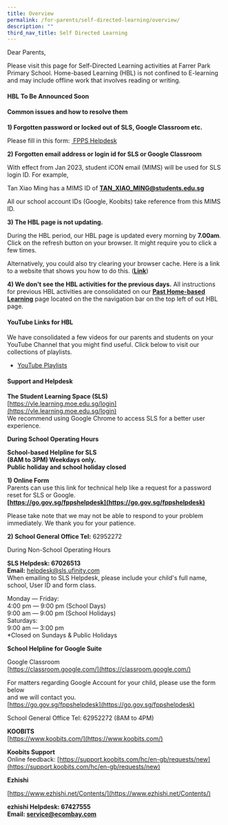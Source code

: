 ```yaml
---
title: Overview
permalink: /for-parents/self-directed-learning/overview/
description: ""
third_nav_title: Self Directed Learning
---
```

Dear Parents,  
  
Please visit this page for Self-Directed Learning activities at Farrer Park Primary School. Home-based Learning (HBL) is not confined to E-learning and may include offline work that involves reading or writing.  
  
#### HBL To Be Announced Soon

  

#### Common issues and how to resolve them
 

**1) Forgotten password or locked out of SLS, Google Classroom etc.**

Please fill in this form:&nbsp;<a href="https://go.gov.sg/fppshelpdesk" target="_blank"> FPPS Helpdesk</a>
  
**2) Forgotten email address or login id for SLS or Google Classroom**

With effect from Jan 2023, student iCON email (MIMS) will be used for SLS login ID.
For example,  
  
Tan Xiao Ming has a MIMS ID of&nbsp;**TAN_XIAO_MING@students.edu.sg**  

All our school account IDs (Google, Koobits) take reference from this MIMS ID. 

**3) The HBL page is not updating.**

During the HBL period, our HBL page is updated every morning by&nbsp;**7.00am**. Click on the refresh button on your browser. It might require you to click a few times.  
  
Alternatively, you could also try clearing your browser cache. Here is a link to a website that shows you how to do this. ([**Link**](https://www.downing.nz/simple-steps-to-refresh-your-website-browser-cache/))  
  
**4) We don't see the HBL activities for the previous days.**
All instructions for previous HBL activities are consolidated on our&nbsp;[**Past Home-based Learning**](https://www.farrerparkpri.moe.edu.sg/for-parents/home-based-learning/past-home-based-learning)&nbsp;page located on the the navigation bar on the top left of out HBL page.  
  

#### YouTube Links for HBL

We have consolidated a few videos for our parents and students on your YouTube Channel that you might find useful. Click below to visit our collections of playlists.  

*   [YouTube&nbsp;Playlists](https://www.youtube.com/user/fpps1246/playlists?view_as=subscriber)&nbsp;
#### Support and Helpdesk

**The Student Learning Space (SLS)**  
[https://vle.learning.moe.edu.sg/login](https://vle.learning.moe.edu.sg/login)  
We recommend using Google Chrome to access SLS for a better user experience.  

**During School Operating Hours**  

**School-based Helpline for SLS**&nbsp;<br>
**(8AM to 3PM) Weekdays only.  
Public holiday and school holiday closed**

**1) Online Form**
<br>Parents can use this link for technical help like a request for a password reset for SLS or Google.  
**[https://go.gov.sg/fppshelpdesk](https://go.gov.sg/fppshelpdesk)**  

Please take note that we may not be able to respond to your problem immediately. We thank you for your patience.  

**2) School General Office Tel:**&nbsp;62952272&nbsp;  
  
During Non-School Operating Hours  
  
**SLS Helpdesk: 67026513**  
**Email:**&nbsp;[helpdesk@sls.ufinity.com](mailto:helpdesk@sls.ufinity.com)  
When emailing to SLS Helpdesk, please include your child's full name, school, User ID and form class.  
  
Monday ― Friday:  
4:00 pm ― 9:00 pm (School Days)  
9:00 am ― 9:00 pm (School Holidays)  
Saturdays:  
9:00 am ― 3:00 pm  
\*Closed on Sundays &amp; Public Holidays  

**School Helpline for Google Suite**

Google Classroom  
[https://classroom.google.com/](https://classroom.google.com/)  
  
For matters regarding Google Account for your child, please use the form below  
and we will contact you.  
[https://go.gov.sg/fppshelpdesk](https://go.gov.sg/fppshelpdesk)  
  
School General Office Tel:&nbsp;62952272&nbsp;(8AM to 4PM)  

**KOOBITS**  
[https://www.koobits.com/](https://www.koobits.com/)  
  
**Koobits Support**  
Online feedback:&nbsp;[https://support.koobits.com/hc/en-gb/requests/new](https://support.koobits.com/hc/en-gb/requests/new)  

**Ezhishi**  
  
[https://www.ezhishi.net/Contents/](https://www.ezhishi.net/Contents/)  
  
**ezhishi Helpdesk: 67427555  
Email: service@ecombay.com**